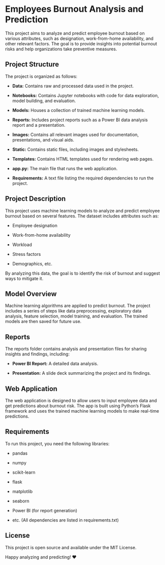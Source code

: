 Employees Burnout Analysis and Prediction
=========================================

This project aims to analyze and predict employee burnout based on various attributes, such as designation, work-from-home availability, and other relevant factors. The goal is to provide insights into potential burnout risks and help organizations take preventive measures.

Project Structure
-----------------

The project is organized as follows:

*   **Data:** Contains raw and processed data used in the project.
    
*   **Notebooks:** Contains Jupyter notebooks with code for data exploration, model building, and evaluation.
    
*   **Models:** Houses a collection of trained machine learning models.
    
*   **Reports:** Includes project reports such as a Power BI data analysis report and a presentation.
    
*   **Images:** Contains all relevant images used for documentation, presentations, and visual aids.
    
*   **Static:** Contains static files, including images and stylesheets.
    
*   **Templates:** Contains HTML templates used for rendering web pages.
    
*   **app.py:** The main file that runs the web application.
    
*   **Requirements:** A text file listing the required dependencies to run the project.
    

Project Description
-------------------

This project uses machine learning models to analyze and predict employee burnout based on several features. The dataset includes attributes such as:

*   Employee designation
    
*   Work-from-home availability
    
*   Workload
    
*   Stress factors
    
*   Demographics, etc.
    

By analyzing this data, the goal is to identify the risk of burnout and suggest ways to mitigate it.

Model Overview
--------------

Machine learning algorithms are applied to predict burnout. The project includes a series of steps like data preprocessing, exploratory data analysis, feature selection, model training, and evaluation. The trained models are then saved for future use.

Reports
-------

The reports folder contains analysis and presentation files for sharing insights and findings, including:

*   **Power BI Report:** A detailed data analysis.
    
*   **Presentation:** A slide deck summarizing the project and its findings.
    

Web Application
---------------

The web application is designed to allow users to input employee data and get predictions about burnout risk. The app is built using Python’s Flask framework and uses the trained machine learning models to make real-time predictions.

Requirements
------------

To run this project, you need the following libraries:

*   pandas
    
*   numpy
    
*   scikit-learn
    
*   flask
    
*   matplotlib
    
*   seaborn
    
*   Power BI (for report generation)
    
*   etc. (All dependencies are listed in requirements.txt)
    

License
-------

This project is open source and available under the MIT License.

Happy analyzing and predicting! ❤️
